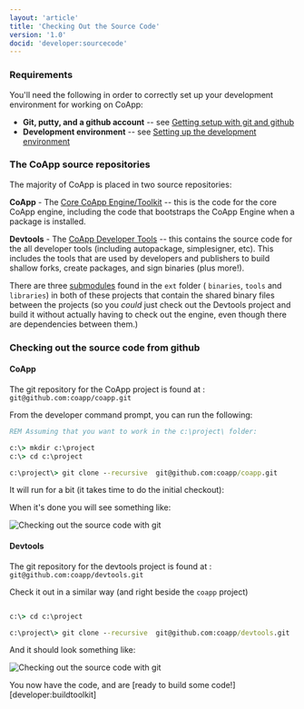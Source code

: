 ```yaml
---
layout: 'article'
title: 'Checking Out the Source Code' 
version: '1.0'
docid: 'developer:sourcecode'
---
```

### Requirements
You'll need the following in order to correctly set up your development environment for working on CoApp:

- **Git, putty, and a github account** -- see [Getting setup with git and github](/developers/git.html)
- **Development environment** -- see [Setting up the development environment](/developers/development-environment.html)


### The CoApp source repositories

The majority of CoApp is placed in two source repositories:

   **CoApp** - The [Core CoApp Engine/Toolkit](http://github.com/coapp/coapp) -- this is the code for the core CoApp engine, including the code that bootstraps the CoApp Engine when a package is installed.
   
   **Devtools** - The [CoApp Developer Tools](http://github.com/coapp/devtools) -- this contains the source code for the all developer tools (including autopackage, simplesigner, etc). This includes the tools that are used by developers and publishers to build shallow forks, create packages, and sign binaries (plus more!).

There are three [submodules](http://book.git-scm.com/5_submodules.html) found in the `ext` folder ( `binaries`, `tools` and `libraries`) in both of these projects that contain the shared binary files between the projects (so you *could* just check out the Devtools project and build it without actually having to check out the engine, even though there are dependencies between them.)

### Checking out the source code from github

#### CoApp

The git repository for the CoApp project is found at :  `git@github.com:coapp/coapp.git`

From the developer command prompt, you can run the following:

``` bat
REM Assuming that you want to work in the c:\project\ folder:

c:\> mkdir c:\project
c:\> cd c:\project

c:\project\> git clone --recursive  git@github.com:coapp/coapp.git 

```

It will run for a bit (it takes time to do the initial checkout):

When it's done you will see something like:

![Checking out the source code with git](/images/tutorials/source-code-1.png)

#### Devtools

The git repository for the devtools project is found at :  `git@github.com:coapp/devtools.git`

Check it out in a similar way (and right beside the `coapp` project)

``` bat

c:\> cd c:\project

c:\project\> git clone --recursive  git@github.com:coapp/devtools.git 

```

And it should look something like:

![Checking out the source code with git](/images/tutorials/source-code-2.png)


You now have the code, and are [ready to build some code!][developer:buildtoolkit]